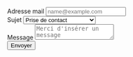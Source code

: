 <form action="https://formspree.io/f/xqknrgwo" method="POST">
  <input type="hidden" name="_subject" value="Contact request from clementadm.github.io/internship-report/contact" />
  <div class="form-group">
    <label for="exampleFormControlInput1">Adresse mail</label>
    <input type="email" name="_replyto" class="form-control" placeholder="name@example.com" required>
  </div>
  <div class="form-group">
    <label for="exampleFormControlSelect1">Sujet</label>
    <select class="form-control" id="exampleFormControlSelect1" name="sujet">
      <option>Prise de contact</option>
      <option>Demande d'informations</option>
      <option>Emplois</option>
    </select>
  </div>
  <div class="form-group">
    <label for="exampleFormControlTextarea1">Message</label>
    <textarea class="form-control" id="exampleFormControlTextarea1" name="message" placeholder="Merci d'insérer un message" required></textarea>
  </div>
  <button type="submit">Envoyer</button>
</form>
